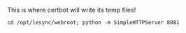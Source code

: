 
This is where certbot will write its temp files!

`cd /opt/lesync/webroot; python -m SimpleHTTPServer 8081`
